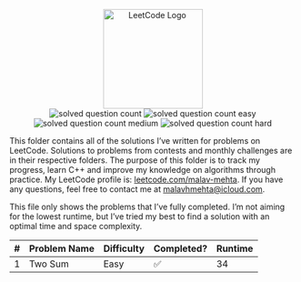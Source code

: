 <p align="center">
  <img alt="LeetCode Logo" src="https://i.ibb.co/kywL38x/site-logo.png" height="175">
  <br/>
	<img alt="solved question count" src="https://img.shields.io/badge/solved-96-blue">
  <img alt="solved question count easy" src="https://img.shields.io/badge/easy-86-hardgreen">
  <img alt="solved question count medium" src="https://img.shields.io/badge/medium-9-yellow">
  <img alt="solved question count hard" src="https://img.shields.io/badge/hard-1-red">
</p>

This folder contains all of the solutions I’ve written for problems on LeetCode. Solutions to problems from contests and monthly challenges are in their respective folders. The purpose of this folder is to track my progress, learn C++ and improve my knowledge on algorithms through practice. My LeetCode profile is: [leetcode.com/malav-mehta](https://leetcode.com/malav-mehta/). If you have any questions, feel free to contact me at [malavhmehta@icloud.com](mailto:malavhmehta@icloud.com).

This file only shows the problems that I’ve fully completed. I’m not aiming for the lowest runtime, but I’ve tried my best to find a solution with an optimal time and space complexity.

| #   | Problem Name | Difficulty | Completed? | Runtime |
| --- | ------------ | ---------- | ---------- | ------- |
| 1   | Two Sum      | Easy       | ✅         | 34      |
